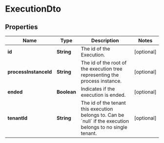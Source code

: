 

# ExecutionDto


## Properties

Name | Type | Description | Notes
------------ | ------------- | ------------- | -------------
**id** | **String** | The id of the Execution. |  [optional]
**processInstanceId** | **String** | The id of the root of the execution tree representing the process instance. |  [optional]
**ended** | **Boolean** | Indicates if the execution is ended. |  [optional]
**tenantId** | **String** | The id of the tenant this execution belongs to. Can be &#x60;null&#x60; if the execution belongs to no single tenant. |  [optional]



